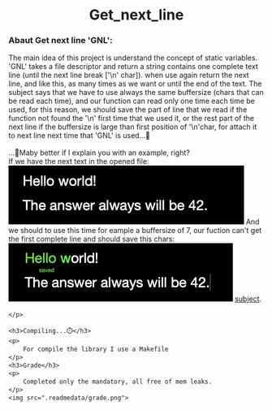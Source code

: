 <!DOCTYPE html>
<html>
<head>
    <h1 align="center"> Get_next_line</h1>
</head>
<body>
    <h3>Abaut Get next line 'GNL':</h3>
    <p>
        The main idea of ​​this project is understand the concept of static variables.<br>
        'GNL' takes a file descriptor and return a string contains one complete text line (until the next line break ['\n' char]). when use again return the next line, and like this, as many times as we want or until the end of the text. The subject says that we have to use always the same buffersize (chars that can be read each time), and our function can read only one time each time be used, for this reason, we should save the part of line that we read if the function not found the '\n' first time that we used it, or the rest part of the next line if the buffersize is large than first position of '\n'char, for attach it to next line next time that 'GNL' is used...🤯<br><br>
        ...🤔Maby better if I explain you with an example, right?<br>
        If we have the next text in the opened file:
        <img src=".readmedata/1st_img.png">
        And we should to use this time for eample a buffersize of 7, our fuction can't get the first complete line and should save this chars:
        <img src=".readmedata/2nd_img.png">
        <a href="https://github.com/Develoi89/libft_42/blob/main/.readmedata/en.subject.pdf" target="blank" >subject</a>.

    </p>

    <h3>Compiling...⏱️</h3>
    <p>
        For compile the library I use a Makefile
    </p>
    <h3>Grade</h3>
    <p>
        Completed only the mandatory, all free of mem leaks.
    </p>
    <img src=".readmedata/grade.png">
</body>
</html>